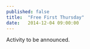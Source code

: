 ```yaml
---
published: false
title:  "Free First Thursday"
date:   2014-12-04 09:00:00
---
```

Activity to be announced.
